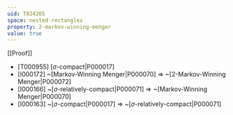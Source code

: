 ```yaml
---
uid: T024265
space: nested-rectangles
property: 2-markov-winning-menger
value: true
---
```

[[Proof]]

* [T000955] [$\sigma$-compact|P000017]
* [I000172] ~[Markov-Winning Menger|P000070] => ~[2-Markov-Winning Menger|P000072]
* [I000166] ~[$\sigma$-relatively-compact|P000071] => ~[Markov-Winning Menger|P000070]
* [I000163] ~[$\sigma$-compact|P000017] => ~[$\sigma$-relatively-compact|P000071]

